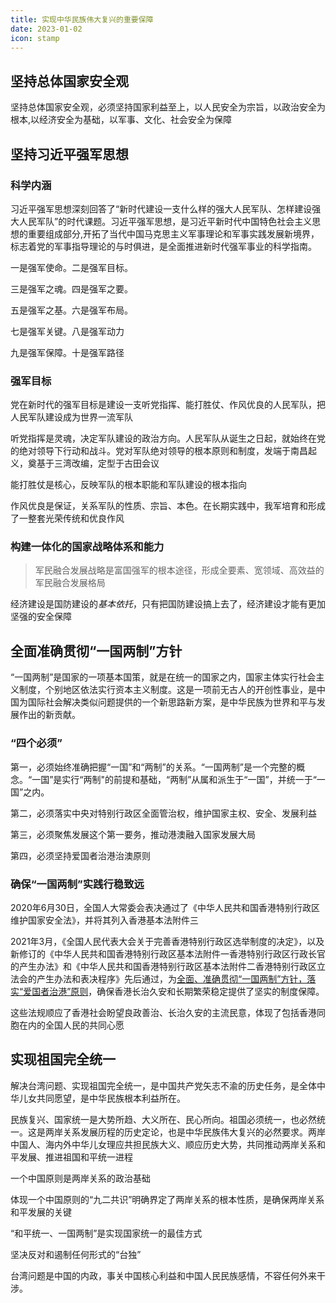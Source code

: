 ```yaml
---
title: 实现中华民族伟大复兴的重要保障
date: 2023-01-02
icon: stamp
---
```


## 坚持总体国家安全观 <Badge text="了解" type="tip" />

坚持总体国家安全观，必须坚持国家利益至上，以人民安全为宗旨，以政治安全为根本,以经济安全为基础，以军事、文化、社会安全为保障

## 坚持习近平强军思想 <Badge text="选择题" type="tip" />

### 科学内涵

习近平强军思想深刻回答了“新时代建设一支什么样的强大人民军队、怎样建设强大人民军队”的时代课题。习近平强军思想，是习近平新时代中国特色社会主义思想的重要组成部分,开拓了当代中国马克思主义军事理论和军事实践发展新境界，标志着党的军事指导理论的与时俱进，是全面推进新时代强军事业的科学指南。

一是强军使命。二是强军目标。

三是强军之魂。四是强军之要。

五是强军之基。六是强军布局。

七是强军关键。八是强军动力

九是强军保障。十是强军路径

### 强军目标

党在新时代的强军目标是建设一支听党指挥、能打胜仗、作风优良的人民军队，把人民军队建设成为世界一流军队

听党指挥是灵魂，决定军队建设的政治方向。人民军队从诞生之日起，就始终在党的绝对领导下行动和战斗。党对军队绝对领导的根本原则和制度，发端于南昌起义，奠基于三湾改编，定型于古田会议

能打胜仗是核心，反映军队的根本职能和军队建设的根本指向

作风优良是保证，关系军队的性质、宗旨、本色。在长期实践中，我军培育和形成了一整套光荣传统和优良作风

### 构建一体化的国家战略体系和能力

> 军民融合发展战略是富国强军的根本途径，形成全要素、宽领域、高效益的军民融合发展格局

经济建设是国防建设的*基本依托*，只有把国防建设搞上去了，经济建设才能有更加坚强的安全保障

## 全面准确贯彻“一国两制”方针 <Badge text="选择题" type="tip" />

“一国两制”是国家的一项基本国策，就是在统一的国家之内，国家主体实行社会主义制度，个别地区依法实行资本主义制度。这是一项前无古人的开创性事业，是中国为国际社会解决类似问题提供的一个新思路新方案，是中华民族为世界和平与发展作出的新贡献。

### “四个必须”

第一，必须始终准确把握“一国”和“两制”的关系。“一国两制”是一个完整的概念。“一国”是实行“两制"的前提和基础，“两制”从属和派生于“一国”，并统一于“一国”之内。

第二，必须落实中央对特别行政区全面管治权，维护国家主权、安全、发展利益

第三，必须聚焦发展这个第一要务，推动港澳融入国家发展大局

第四，必须坚持爱国者治港治澳原则

### 确保“一国两制”实践行稳致远

2020年6月30日，全国人大常委会表决通过了《中华人民共和国香港特别行政区维护国家安全法》，并将其列入香港基本法附件三

2021年3月，《全国人民代表大会关于完善香港特别行政区选举制度的决定》，以及新修订的《中华人民共和国香港特别行政区基本法附件一香港特别行政区行政长官的产生办法》和《中华人民共和国香港特别行政区基本法附件二香港特别行政区立法会的产生办法和表决程序》先后通过，为<u>全面、准确贯彻“一国两制”方针，落实“爱国者治港”原则</u>，确保香港长治久安和长期繁荣稳定提供了坚实的制度保障。

这些法规顺应了香港社会盼望良政善治、长治久安的主流民意，体现了包括香港同胞在内的全国人民的共同心愿

## 实现祖国完全统一 <Badge text="选择题" type="tip" />

解决台湾问题、实现祖国完全统一，是中国共产党矢志不渝的历史任务，是全体中华儿女共同愿望，是中华民族根本利益所在。

民族复兴、国家统一是大势所趋、大义所在、民心所向。祖国必须统一，也必然统一。这是两岸关系发展历程的历史定论，也是中华民族伟大复兴的必然要求。两岸中国人、海内外中华儿女理应共担民族大义、顺应历史大势，共同推动两岸关系和平发展、推进祖国和平统一进程

一个中国原则是两岸关系的政治基础

体现一个中国原则的“九二共识”明确界定了两岸关系的根本性质，是确保两岸关系和平发展的关键

“和平统一、一国两制”是实现国家统一的最佳方式

坚决反对和遏制任何形式的“台独”

台湾问题是中国的内政，事关中国核心利益和中国人民民族感情，不容任何外来干涉。
